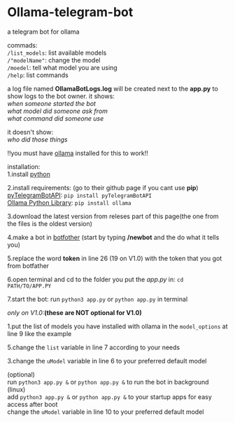 # Ollama-telegram-bot
a telegram bot for ollama

commads:<br/>
`/list_models`: list available models<br/>
`/"modelName"`: change the model<br/>
`/moedel`: tell what model you are using<br/>
`/help`: list commands<br/>

a log file named **OllamaBotLogs.log** will be created next to the **app.py** to show logs to the bot owner. it shows:<br/>
_when someone started the bot_<br/>
_what model did someone ask from_<br/>
_what command did someone use_<br/>

it doesn't show:<br/>
_who did those things_<br/>

!!you must have [ollama](https://ollama.com) installed for this to work!!<br/>

installation:<br/>
1.install [python](https://python.org)

2.install requirements:  (go to their github page if you cant use **pip**)<br/>
[pyTelegramBotAPI](https://github.com/eternnoir/pyTelegramBotAPI?tab=readme-ov-file#writing-your-first-bot): `pip install pyTelegramBotAPI`<br/>
[Ollama Python Library](https://github.com/ollama/ollama-python): `pip install ollama`

3.download the latest version from releses part of this page(the one from the files is the oldest version)<br/>

4.make a bot in [botfother](https://t.me/BotFather) (start by typing **/newbot** and the do what it tells you)<br/>

5.replace the word **token** in line 26 (19 on V1.0) with the token that you got from botfather<br/>

6.open terminal and cd to the folder you put the _app.py_ in: `cd PATH/TO/APP.PY`<br/>

7.start the bot: run `python3 app.py` or `python app.py` in terminal<br/>

_only on V1.0:_**(these are NOT optional for V1.0)**

1.put the list of models you have installed with ollama in the `model_options` at line 9 like the example<br/>

5.change the `list` variable in line 7 according to your needs<br/>

3.change the `uModel` variable in line 6 to your preferred default model<br/>



(optional)<br/>
run `python3 app.py &` or `python app.py &` to run the bot in background (linux)<br/>
add `python3 app.py &` or `python app.py &` to your startup apps for easy access after boot<br/>
change the `uModel` variable in line 10 to your preferred default model<br/>



